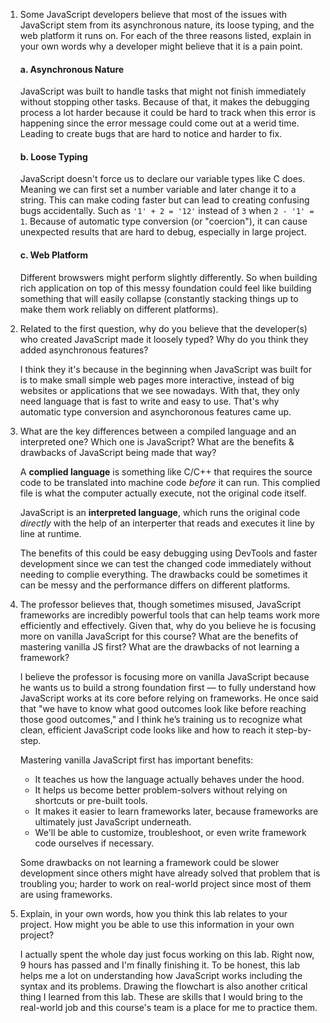 1. Some JavaScript developers believe that most of the issues with JavaScript stem from its asynchronous nature, its loose typing, and the web platform it runs on. For each of the three reasons listed, explain in your own words why a developer might believe that it is a pain point.

    #### a. Asynchronous Nature

    JavaScript was built to handle tasks that might not finish immediately without stopping other tasks. Because of that, it makes the debugging process a lot harder because it could be hard to track when this error is happening since the error message could come out at a werid time. Leading to create bugs that are hard to notice and harder to fix.

    #### b. Loose Typing
    JavaScript doesn't force us to declare our variable types like C does. Meaning we can first set a number variable and later change it to a string. This can make coding faster but can lead to creating confusing bugs accidentally. Such as `'1' + 2 = '12'` instead of `3` when `2 - '1' = 1`. Because of automatic type conversion (or "coercion"), it can cause unexpected results that are hard to debug, especially in large project.

    #### c. Web Platform
    Different browswers might perform slightly differently. So when building rich application on top of this messy foundation could feel like building something that will easily collapse (constantly stacking things up to make them work reliably on different platforms). 


2. Related to the first question, why do you believe that the developer(s) who created JavaScript made it loosely typed? Why do you think they added asynchronous features?

    I think they it's because in the beginning when JavaScript was built for is to make small simple web pages more interactive, instead of big websites or applications that we see nowadays. With that, they only need language that is fast to write and easy to use. That's why automatic type conversion and asynchoronous features came up.


3. What are the key differences between a compiled language and an interpreted one? Which one is JavaScript? What are the benefits & drawbacks of JavaScript being made that way?

    A <strong>complied language</strong> is something like C/C++ that requires the source code to be translated into machine code <i>before</i> it can run. This complied file is what the computer actually execute, not the original code itself.
     
    JavaScript is an <strong>interpreted language</strong>, which runs the original code <i>directly</i> with the help of an interperter that reads and executes it line by line at runtime.
    
    The benefits of this could be easy debugging using DevTools and faster development since we can test the changed code immediately without needing to complie everything. The drawbacks could be sometimes it can be messy and the performance differs on different platforms.

4. The professor believes that, though sometimes misused, JavaScript frameworks are incredibly powerful tools that can help teams work more efficiently and effectively. Given that, why do you believe he is focusing more on vanilla JavaScript for this course? What are the benefits of mastering vanilla JS first? What are the drawbacks of not learning a framework?

    I believe the professor is focusing more on vanilla JavaScript because he wants us to build a strong foundation first — to fully understand how JavaScript works at its core before relying on frameworks. He once said that "we have to know what good outcomes look like before reaching those good outcomes," and I think he’s training us to recognize what clean, efficient JavaScript code looks like and how to reach it step-by-step.

    Mastering vanilla JavaScript first has important benefits:

    * It teaches us how the language actually behaves under the hood.
    * It helps us become better problem-solvers without relying on shortcuts or pre-built tools.
    * It makes it easier to learn frameworks later, because frameworks are ultimately just JavaScript underneath.
    * We'll be able to customize, troubleshoot, or even write framework code ourselves if necessary.

    Some drawbacks on not learning a framework could be slower development since others might have already solved that problem that is troubling you; harder to work on real-world project since most of them are using frameworks.


5. Explain, in your own words, how you think this lab relates to your project. How might you be able to use this information in your own project?

    I actually spent the whole day just focus working on this lab. Right now, 9 hours has passed and I'm finally finishing it. To be honest, this lab helps me a lot on understanding how JavaScript works including the syntax and its problems. Drawing the flowchart is also another critical thing I learned from this lab. These are skills that I would bring to the real-world job and this course's team is a place for me to practice them.
